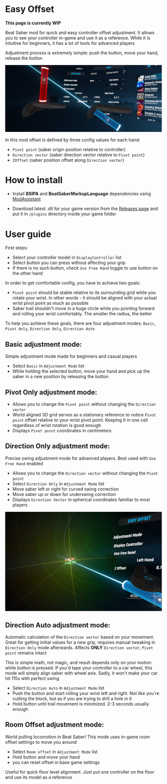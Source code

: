 # Easy Offset
**This page is currently WIP**

Beat Saber mod for quick and easy controller offset adjustment. 
It allows you to see your controller in-game and use it as a reference. 
While it is intuitive for beginners, it has a lot of tools for advanced players

Adjustment process is extremely simple: push the button, move your hand, release the button

![About image](media/About.png)

In this mod offset is defined by three config values for each hand:

- `Pivot point` (saber origin position relative to controller)
- `Direction vector` (saber direction vector relative to `Pivot point`)
- `ZOffset` (saber position offset along `Direction vector`)

# How to install
- Install **BSIPA** and **BeatSaberMarkupLanguage** dependencies using
 [ModAssistant](https://github.com/Assistant/ModAssistant)
  
- Download latest .dll for your game version from the 
[Releases page](https://github.com/Reezonate/EasyOffset/releases)
and put it in `/plugins` directory inside your game folder

# User guide
First steps:
- Select your controller model in `DisplayController` list
- Select button you can press without affecting your grip
- If there is no such button, check `Use Free Hand` toggle to use button on the other hand

In order to get comfortable config, you have to achieve two goals:
- `Pivot point` should be stable relative to its surrounding grid while you rotate your wrist. In other words - it should be aligned with your actual wrist pivot point as much as possible
- Saber trail shouldn't move in a huge circle while you pointing forward and rolling your wrist comfortably. The smaller the radius, the better

To help you achieve these goals, there are four adjustment modes: `Basic`, `Pivot Only`, `Direction Only`, `Direction Auto`

## **Basic** adjustment mode:
Simple adjustment mode made for beginners and casual players
- Select `Basic` in `Adjustment Mode` list
- While holding the selected button, move your hand and pick up the saber in a new position by releasing the button

## **Pivot Only** adjustment mode:
 - Allows you to change the `Pivot point` without changing the `Direction vector`
 - World aligned 3D grid serves as a stationary reference to notice `Pivot point` offset relative to your wrist pivot point. 
   Keeping it in one cell regardless of wrist rotation is good enough
 - Displays `Pivot point` coordinates in centimeters

## **Direction Only** adjustment mode:
Precise swing adjustment mode for advanced players. Best used with `Use Free Hand` enabled

 - Allows you to change the `Direction vector` without changing the `Pivot point`
 - Select `Direction Only` in `Adjustment Mode` list
 - Move saber left or right for curved swing correction
 - Move saber up or down for underswing correction
 - Displays `Direction Vector` in spherical coordinates familiar to most players

![Game Screenshot](media/DirectionMode.png)

## **Direction Auto** adjustment mode:
Automatic calculation of the `Direction vector` based on your movement. Great for getting initial values for a new grip, requires manual tweaking in `Direction Only` mode afterwards. 
Affects **ONLY** `Direction vector`, `Pivot point` remains intact

This is simple math, not magic, and result depends only on your motion while button is pressed. 
If you'd tape your controller to a car wheel, this mode will simply align saber with wheel axis. 
Sadly, it won't make your car hit 115s with perfect swing

- Select `Direction Auto` in `Adjustment Mode` list
- Push the button and start rolling your wrist left and right. 
  Not like you're cutting the block, but as if you are trying to drill a hole in it
- Hold button until trail movement is minimized. 2-3 seconds usually enough

## **Room Offset** adjustment mode:
World pulling locomotion in Beat Saber! This mode uses in-game room offset settings to move you around

- Select `Room offset` in `Adjustment Mode` list
- Hold button and move your hand
- you can reset offset in base game settings

Useful for quick floor level alignment. Just put one controller on the floor and use its model as a reference
